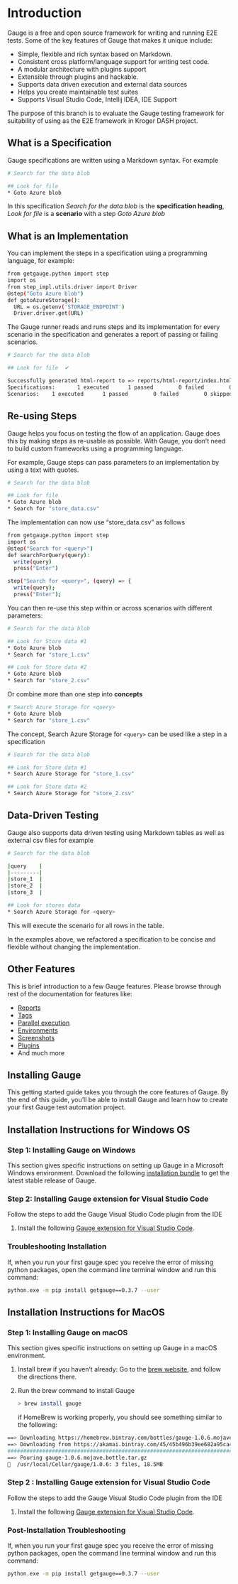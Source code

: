 # Introduction

Gauge is a free and open source framework for writing and running E2E tests. Some of the key features of Gauge that makes it unique include:

- Simple, flexible and rich syntax based on Markdown.
- Consistent cross platform/language support for writing test code.
- A modular architecture with plugins support
- Extensible through plugins and hackable.
- Supports data driven execution and external data sources
- Helps you create maintainable test suites
- Supports Visual Studio Code, Intellij IDEA, IDE Support

The purpose of this branch is to evaluate the Gauge testing framework for suitability of using as the E2E framework in Kroger DASH project.

## What is a Specification

Gauge specifications are written using a Markdown syntax. For example

```bash
# Search for the data blob

## Look for file
* Goto Azure blob
```

In this specification *Search for the data blob* is the **specification heading**, *Look for file* is a **scenario** with a step *Goto Azure blob*

## What is an Implementation

You can implement the steps in a specification using a programming language, for example:

```bash
from getgauge.python import step
import os
from step_impl.utils.driver import Driver
@step("Goto Azure blob")
def gotoAzureStorage():
  URL = os.getenv('STORAGE_ENDPOINT')
  Driver.driver.get(URL)
```

The Gauge runner reads and runs steps and its implementation for every scenario in the specification and generates a report of passing or failing scenarios.

```bash
# Search for the data blob

## Look for file  ✔

Successfully generated html-report to => reports/html-report/index.html
Specifications:       1 executed      1 passed        0 failed        0 skipped
Scenarios:    1 executed      1 passed        0 failed        0 skipped
```

## Re-using Steps

Gauge helps you focus on testing the flow of an application. Gauge does this by making steps as re-usable as possible. With Gauge, you don’t need to build custom frameworks using a programming language.

For example, Gauge steps can pass parameters to an implementation by using a text with quotes.

```bash
# Search for the data blob

## Look for file
* Goto Azure blob
* Search for "store_data.csv"
```

The implementation can now use “store_data.csv” as follows

```bash
from getgauge.python import step
import os
@step("Search for <query>")
def searchForQuery(query):
  write(query)
  press("Enter")

step("Search for <query>", (query) => {
  write(query);
  press("Enter");
```

You can then re-use this step within or across scenarios with different parameters:

```bash
# Search for the data blob

## Look for Store data #1
* Goto Azure blob
* Search for "store_1.csv"

## Look for Store data #2
* Goto Azure blob
* Search for "store_2.csv"
```

Or combine more than one step into **concepts**

```bash
# Search Azure Storage for <query>
* Goto Azure blob
* Search for "store_1.csv"
```

The concept, Search Azure Storage for `<query>` can be used like a step in a specification

```bash
# Search for the data blob

## Look for Store data #1
* Search Azure Storage for "store_1.csv"

## Look for Store data #2
* Search Azure Storage for "store_2.csv"
```

## Data-Driven Testing

Gauge also supports data driven testing using Markdown tables as well as external csv files for example

```bash
# Search for the data blob

|query    |
|---------|
|store_1  |
|store_2  |
|store_3  |

## Look for stores data
* Search Azure Storage for <query>
```

This will execute the scenario for all rows in the table.

In the examples above, we refactored a specification to be concise and flexible without changing the implementation.

## Other Features

This is brief introduction to a few Gauge features. Please browse through rest of the documentation for features like:

- [Reports](https://docs.gauge.org/getting_started/view-a-report.html)
- [Tags](https://docs.gauge.org/execution.html?#filter-specifications-and-scenarios-by-using-tags)
- [Parallel execution](https://docs.gauge.org/execution.html#filter-specifications-and-scenarios-by-using-tags)
- [Environments](https://docs.gauge.org/configuration.html#using-environments-in-a-gauge-project)
- [Screenshots](https://docs.gauge.org/writing-specifications.html#taking-custom-screenshots)
- [Plugins](https://docs.gauge.org/plugin.html)
- And much more

## Installing Gauge

This getting started guide takes you through the core features of Gauge. By the end of this guide, you’ll be able to install Gauge and learn how to create your first Gauge test automation project.

## Installation Instructions for Windows OS

### Step 1: Installing Gauge on Windows

This section gives specific instructions on setting up Gauge in a Microsoft Windows environment.
Download the following [installation bundle](https://github.com/getgauge/gauge/releases/download/v1.0.6/gauge-1.0.6-windows.x86_64.exe) to get the latest stable release of Gauge.

### Step 2: Installing Gauge extension for Visual Studio Code

Follow the steps to add the Gauge Visual Studio Code plugin from the IDE

1. Install the following [Gauge extension for Visual Studio Code](https://marketplace.visualstudio.com/items?itemName=getgauge.gauge).

### Troubleshooting Installation

If, when you run your first gauge spec you receive the error of missing python packages, open the command line terminal window and run this command:

```bash
python.exe -m pip install getgauge==0.3.7 --user
```

## Installation Instructions for MacOS

### Step 1: Installing Gauge on macOS

This section gives specific instructions on setting up Gauge in a macOS environment.

1. Install brew if you haven’t already: Go to the [brew website](https://brew.sh/), and follow the directions there.
2. Run the brew command to install Gauge

   ```bash
   > brew install gauge
   ```

   if HomeBrew is working properly, you should see something similar to the following:

```bash
==> Downloading https://homebrew.bintray.com/bottles/gauge-1.0.6.mojave.bottle.tar.gz
==> Downloading from https://akamai.bintray.com/45/45b496b39ee682a95ca49b36a94e8041e03fca3644e80223c36539f495fee384?__gda__=exp=1568017021~hmac=f6ca3a9
######################################################################## 100.0%
==> Pouring gauge-1.0.6.mojave.bottle.tar.gz
🍺  /usr/local/Cellar/gauge/1.0.6: 3 files, 18.5MB
```

### Step 2 : Installing Gauge extension for Visual Studio Code

Follow the steps to add the Gauge Visual Studio Code plugin from the IDE

1. Install the following [Gauge extension for Visual Studio Code](https://marketplace.visualstudio.com/items?itemName=getgauge.gauge).

### Post-Installation Troubleshooting

If, when you run your first gauge spec you receive the error of missing python packages, open the command line terminal window and run this command:

```bash
python.exe -m pip install getgauge==0.3.7 --user
```

